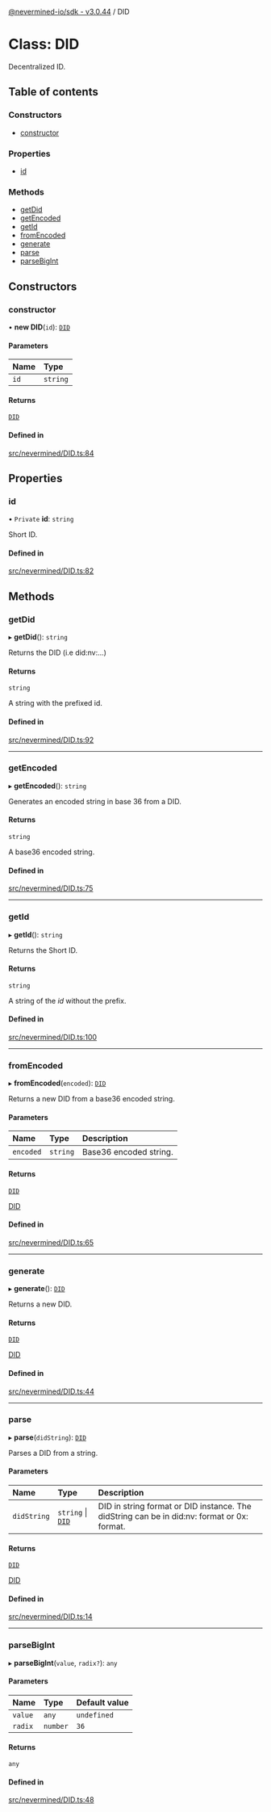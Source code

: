[@nevermined-io/sdk - v3.0.44](../code-reference.md) / DID

# Class: DID

Decentralized ID.

## Table of contents

### Constructors

- [constructor](DID.md#constructor)

### Properties

- [id](DID.md#id)

### Methods

- [getDid](DID.md#getdid)
- [getEncoded](DID.md#getencoded)
- [getId](DID.md#getid)
- [fromEncoded](DID.md#fromencoded)
- [generate](DID.md#generate)
- [parse](DID.md#parse)
- [parseBigInt](DID.md#parsebigint)

## Constructors

### constructor

• **new DID**(`id`): [`DID`](DID.md)

#### Parameters

| Name | Type     |
| :--- | :------- |
| `id` | `string` |

#### Returns

[`DID`](DID.md)

#### Defined in

[src/nevermined/DID.ts:84](https://github.com/nevermined-io/sdk-js/blob/73bbd7adf913370f1a2da0a0873209115a3fbd62/src/nevermined/DID.ts#L84)

## Properties

### id

• `Private` **id**: `string`

Short ID.

#### Defined in

[src/nevermined/DID.ts:82](https://github.com/nevermined-io/sdk-js/blob/73bbd7adf913370f1a2da0a0873209115a3fbd62/src/nevermined/DID.ts#L82)

## Methods

### getDid

▸ **getDid**(): `string`

Returns the DID (i.e did:nv:...)

#### Returns

`string`

A string with the prefixed id.

#### Defined in

[src/nevermined/DID.ts:92](https://github.com/nevermined-io/sdk-js/blob/73bbd7adf913370f1a2da0a0873209115a3fbd62/src/nevermined/DID.ts#L92)

---

### getEncoded

▸ **getEncoded**(): `string`

Generates an encoded string in base 36 from a DID.

#### Returns

`string`

A base36 encoded string.

#### Defined in

[src/nevermined/DID.ts:75](https://github.com/nevermined-io/sdk-js/blob/73bbd7adf913370f1a2da0a0873209115a3fbd62/src/nevermined/DID.ts#L75)

---

### getId

▸ **getId**(): `string`

Returns the Short ID.

#### Returns

`string`

A string of the _id_ without the prefix.

#### Defined in

[src/nevermined/DID.ts:100](https://github.com/nevermined-io/sdk-js/blob/73bbd7adf913370f1a2da0a0873209115a3fbd62/src/nevermined/DID.ts#L100)

---

### fromEncoded

▸ **fromEncoded**(`encoded`): [`DID`](DID.md)

Returns a new DID from a base36 encoded string.

#### Parameters

| Name      | Type     | Description            |
| :-------- | :------- | :--------------------- |
| `encoded` | `string` | Base36 encoded string. |

#### Returns

[`DID`](DID.md)

[DID](DID.md)

#### Defined in

[src/nevermined/DID.ts:65](https://github.com/nevermined-io/sdk-js/blob/73bbd7adf913370f1a2da0a0873209115a3fbd62/src/nevermined/DID.ts#L65)

---

### generate

▸ **generate**(): [`DID`](DID.md)

Returns a new DID.

#### Returns

[`DID`](DID.md)

[DID](DID.md)

#### Defined in

[src/nevermined/DID.ts:44](https://github.com/nevermined-io/sdk-js/blob/73bbd7adf913370f1a2da0a0873209115a3fbd62/src/nevermined/DID.ts#L44)

---

### parse

▸ **parse**(`didString`): [`DID`](DID.md)

Parses a DID from a string.

#### Parameters

| Name        | Type                        | Description                                                                                 |
| :---------- | :-------------------------- | :------------------------------------------------------------------------------------------ |
| `didString` | `string` \| [`DID`](DID.md) | DID in string format or DID instance. The didString can be in did:nv: format or 0x: format. |

#### Returns

[`DID`](DID.md)

[DID](DID.md)

#### Defined in

[src/nevermined/DID.ts:14](https://github.com/nevermined-io/sdk-js/blob/73bbd7adf913370f1a2da0a0873209115a3fbd62/src/nevermined/DID.ts#L14)

---

### parseBigInt

▸ **parseBigInt**(`value`, `radix?`): `any`

#### Parameters

| Name    | Type     | Default value |
| :------ | :------- | :------------ |
| `value` | `any`    | `undefined`   |
| `radix` | `number` | `36`          |

#### Returns

`any`

#### Defined in

[src/nevermined/DID.ts:48](https://github.com/nevermined-io/sdk-js/blob/73bbd7adf913370f1a2da0a0873209115a3fbd62/src/nevermined/DID.ts#L48)

